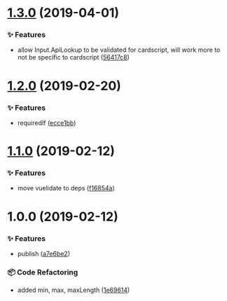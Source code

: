 # [1.3.0](https://github.com/wmfs/json-to-vuelidate/compare/v1.2.0...v1.3.0) (2019-04-01)


### ✨ Features

* allow Input.ApiLookup to be validated for cardscript, will work more to not be specific to cardscript ([56417c8](https://github.com/wmfs/json-to-vuelidate/commit/56417c8))

# [1.2.0](https://github.com/wmfs/json-to-vuelidate/compare/v1.1.0...v1.2.0) (2019-02-20)


### ✨ Features

* requiredIf ([ecce1bb](https://github.com/wmfs/json-to-vuelidate/commit/ecce1bb))

# [1.1.0](https://github.com/wmfs/json-to-vuelidate/compare/v1.0.0...v1.1.0) (2019-02-12)


### ✨ Features

* move vuelidate to deps ([f16854a](https://github.com/wmfs/json-to-vuelidate/commit/f16854a))

# 1.0.0 (2019-02-12)


### ✨ Features

* publish ([a7e6be2](https://github.com/wmfs/json-to-vuelidate/commit/a7e6be2))


### 📦 Code Refactoring

* added min, max, maxLength ([1e69614](https://github.com/wmfs/json-to-vuelidate/commit/1e69614))
